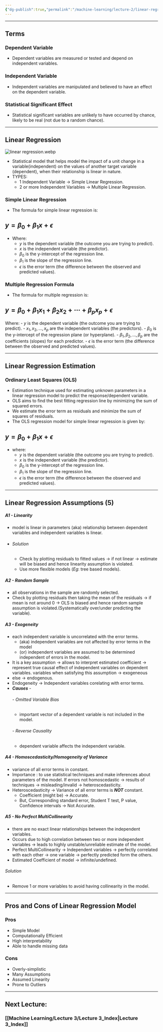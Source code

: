 ```yaml
---
{"dg-publish":true,"permalink":"/machine-learning/lecture-2/linear-regression-model/","dgPassFrontmatter":true}
---
```


---
## Terms
### Dependent Variable
- Dependent variables are measured or tested and depend on independent variables.
### Independent Variable
- Independent variables are manipulated and believed to have an effect on the dependent variable.
### Statistical Significant Effect
- Statistical significant variables are unlikely to have occurred by chance, likely to be real (not due to a random chance).
---
## Linear Regression
![linear regression.webp](/img/user/Machine%20Learning/Lecture%202/linear%20regression.webp)
- Statistical model that helps model the impact of a unit change in a variable(independent) on the values of another target variable (dependent), when their relationship is linear in nature.
- TYPES:
	- 1 Independent Variable $\rightarrow$ Simple Linear Regression.
	- 2 or more Independent Variables $\rightarrow$ Multiple Linear Regression.

### Simple Linear Regression

- The formula for simple linear regression is:
## $y = \beta_0 + \beta_1 x + \epsilon$

- Where:
	- $y$ is the dependent variable (the outcome you are trying to predict).
	- $x$ is the independent variable (the predictor).
	- $\beta_0$ is the y-intercept of the regression line.
	- $\beta_1$ is the slope of the regression line.
	- $\epsilon$ is the error term (the difference between the observed and predicted values).
### Multiple Regression Formula

- The formula for multiple regression is: 
## $y = \beta_0 + \beta_1 x_1 + \beta_2 x_2 + \cdots + \beta_p x_p + \epsilon$

Where:
	- $y$ is the dependent variable (the outcome you are trying to predict).
	- $x_1, x_2, \ldots, x_p$ are the independent variables (the predictors).
	- $\beta_0$ is the y-intercept of the regression plane (or hyperplane).
	- $\beta_1, \beta_2, \ldots, \beta_p$ are the coefficients (slopes) for each predictor.
	- $\epsilon$ is the error term (the difference between the observed and predicted values).

---
## Linear Regression Estimation
### Ordinary Least Squares (OLS)

- Estimation technique used for estimating unknown parameters in a linear regression model to predict the response/dependent variable.
- OLS aims to find the best fitting regression line by minimizing the sum of squared errors.
- We estimate the error term as residuals and minimize the sum of squares of residuals.
- The OLS regression model for simple linear regression is given by:
## $y = \beta_0 + \beta_1 x + \epsilon$
- where:
	- $y$ is the dependent variable (the outcome you are trying to predict).
	- $x$ is the independent variable (the predictor).
	- $\beta_0$ is the y-intercept of the regression line.
	- $\beta_1$ is the slope of the regression line.
	- $\epsilon$ is the error term (the difference between the observed and predicted values).
----
## Linear Regression Assumptions (5)

##### A1 - Linearity
- model is linear in parameters (aka) relationship between dependent variables and independent variables is linear.
- ###### Solution
	- Check by plotting residuals to fitted values $\rightarrow$ if not linear $\rightarrow$ estimate will be biased and hence linearity assumption is violated.
	- Use more flexible models ($Eg$: tree based models).
##### A2 - Random Sample 
- all observations in the sample are randomly selected.
- Check by plotting residuals then taking the mean of the residuals $\rightarrow$ if mean is not around 0 $\rightarrow$ OLS is biased and hence random sample assumption is violated.(Systematically over/under predicting the variable).
##### A3 - Exogeneity
- each independent variable is uncorrelated with the error terms.
	- (aka) independent variables are not affected by error terms in the model
	- (or) independent variables are assumed to be determined independent of errors in the model.
- It is a key assumption $\rightarrow$ allows to interpret estimated coefficient $\rightarrow$ represent true causal effect of independent variables on dependent variables. variables when satisfying this assumption $\rightarrow$ exogeneous
- else $\rightarrow$ endogenous.
- Endogeneity $\rightarrow$ Independent variables corelating with error terms.
- ***Causes*** -
	###### - Omitted Variable Bias
	- important vector of a dependent variable is not included in the model.
	###### - Reverse Causality 
	- dependent variable affects the independent variable.
##### A4 - Homoscedasticity/Homogeneity of Variance
- variance of all error terms in constant.
- Importance : to use statistical techniques and make inferences about parameters of the model. If errors not homoscedastic $\rightarrow$ results of techniques $\rightarrow$ misleading/invalid $\rightarrow$ heteroscedasticity.
- Heteroscedasticity $\rightarrow$ Variance of all error terms is ***NOT*** constant.
	- Coefficient (might be) $\rightarrow$ Accurate.
	- But, Corresponding standard error, Student T test, P value, Confidence intervals $\rightarrow$ Not Accurate.
##### A5 - No Perfect MultiCollinearity
- there are no exact linear relationships between the independent variables.
- Occurs due to high correlation between two or more independent variables $\rightarrow$ leads to highly unstable/unreliable estimate of the model.
- Perfect MultiCollinearity $\rightarrow$ Independent variables $\rightarrow$ perfectly correlated with each other $\rightarrow$ one variable $\rightarrow$ perfectly predicted form the others.
- Estimated Coefficient of model $\rightarrow$ infinite/undefined.
###### Solution
- Remove 1 or more variables to avoid having collinearity in the model.
---
## Pros and Cons of Linear Regression Model
### Pros
- Simple Model
- Computationally Efficient
- High interpretability
- Able to handle missing data
### Cons
- Overly-simplistic
- Many Assumptions
- Assumed Linearity
- Prone to Outliers
----
## Next Lecture:
### [[Machine Learning/Lecture 3/Lecture 3_Index\|Lecture 3_Index]]
